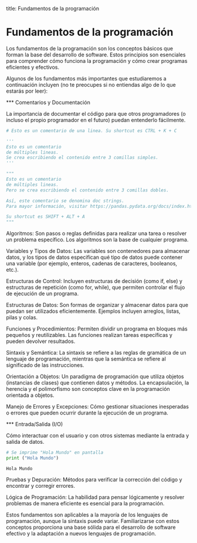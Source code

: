 title: Fundamentos de la programación

# Fundamentos de la programación

Los fundamentos de la programación son los conceptos básicos que forman la base del desarrollo de software. Estos principios son esenciales para comprender cómo funciona la programación y cómo crear programas eficientes y efectivos. 

Algunos de los fundamentos más importantes que estudiaremos a continuación incluyen (no te preocupes si no entiendas algo de lo que estarás por leer):

*** Comentarios y Documentación

La importancia de documentar el código para que otros programadores (o incluso el propio programador en el futuro) puedan entenderlo fácilmente.

``` py title="Python"
# Esto es un comentario de una linea. Su shortcut es CTRL + K + C
```

``` py title="Python"
'''
Esto es un comentario
de múltiples lineas.
Se crea escribiendo el contenido entre 3 comillas simples.
'''
```

``` py title="Python"
"""
Esto es un comentario
de múltiples lineas.
Pero se crea escribiendo el contenido entre 3 comillas dobles.

Así, este comentario se denomina doc strings.
Para mayor información, visitar https://pandas.pydata.org/docs/index.html

Su shortcut es SHIFT + ALT + A
"""
```

Algoritmos: Son pasos o reglas definidas para realizar una tarea o resolver un problema específico. Los algoritmos son la base de cualquier programa.

Variables y Tipos de Datos: Las variables son contenedores para almacenar datos, y los tipos de datos especifican qué tipo de datos puede contener una variable (por ejemplo, enteros, cadenas de caracteres, booleanos, etc.).

Estructuras de Control: Incluyen estructuras de decisión (como if, else) y estructuras de repetición (como for, while), que permiten controlar el flujo de ejecución de un programa.

Estructuras de Datos: Son formas de organizar y almacenar datos para que puedan ser utilizados eficientemente. Ejemplos incluyen arreglos, listas, pilas y colas.

Funciones y Procedimientos: Permiten dividir un programa en bloques más pequeños y reutilizables. Las funciones realizan tareas específicas y pueden devolver resultados.

Sintaxis y Semántica: La sintaxis se refiere a las reglas de gramática de un lenguaje de programación, mientras que la semántica se refiere al significado de las instrucciones.

Orientación a Objetos: Un paradigma de programación que utiliza objetos (instancias de clases) que contienen datos y métodos. La encapsulación, la herencia y el polimorfismo son conceptos clave en la programación orientada a objetos.

Manejo de Errores y Excepciones: Cómo gestionar situaciones inesperadas o errores que pueden ocurrir durante la ejecución de un programa.

*** Entrada/Salida (I/O)

Cómo interactuar con el usuario y con otros sistemas mediante la entrada y salida de datos.

``` py title="Python"
# Se imprime "Hola Mundo" en pantalla
print ("Hola Mundo")
```

``` title="Terminal (Entrada/Salida)"
Hola Mundo
```

Pruebas y Depuración: Métodos para verificar la corrección del código y encontrar y corregir errores.

Lógica de Programación: La habilidad para pensar lógicamente y resolver problemas de manera eficiente es esencial para la programación.

Estos fundamentos son aplicables a la mayoría de los lenguajes de programación, aunque la sintaxis puede variar. Familiarizarse con estos conceptos proporciona una base sólida para el desarrollo de software efectivo y la adaptación a nuevos lenguajes de programación.